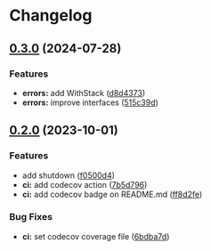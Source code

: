 # Changelog

## [0.3.0](https://github.com/cancue/gommon/compare/v0.2.0...v0.3.0) (2024-07-28)


### Features

* **errors:** add WithStack ([d8d4373](https://github.com/cancue/gommon/commit/d8d43738b9627d6417f9f8c331b2879fc4c27c0f))
* **errors:** improve interfaces ([515c39d](https://github.com/cancue/gommon/commit/515c39ded370c79e8c4c80d076377a38307e1a33))

## [0.2.0](https://github.com/cancue/gommon/compare/v0.1.0...v0.2.0) (2023-10-01)


### Features

* add shutdown ([f0500d4](https://github.com/cancue/gommon/commit/f0500d41d0561cb4c931f85e6028eeae1d16bbd5))
* **ci:** add codecov action ([7b5d796](https://github.com/cancue/gommon/commit/7b5d7966ca1bcd5f1617c406e0b0a0ce25b6cc0b))
* **ci:** add codecov badge on README.md ([ff8d2fe](https://github.com/cancue/gommon/commit/ff8d2fed3989ee337bb08080a0897e3512ed4359))


### Bug Fixes

* **ci:** set codecov coverage file ([6bdba7d](https://github.com/cancue/gommon/commit/6bdba7dfef7da53ca38825bd2cea723b491129da))
